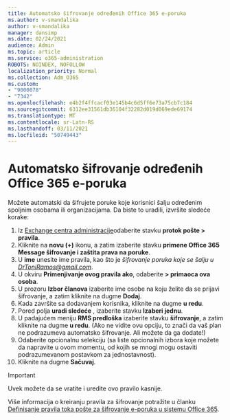 ```yaml
---
title: Automatsko šifrovanje određenih Office 365 e-poruka
ms.author: v-smandalika
author: v-smandalika
manager: dansimp
ms.date: 02/24/2021
audience: Admin
ms.topic: article
ms.service: o365-administration
ROBOTS: NOINDEX, NOFOLLOW
localization_priority: Normal
ms.collection: Adm_O365
ms.custom:
- "9000078"
- "7342"
ms.openlocfilehash: e4b2f4ffcacf03e145b4c6d5ff6e73a75cb7c184
ms.sourcegitcommit: 6312ee31561db36104f32282d019d069ede69174
ms.translationtype: MT
ms.contentlocale: sr-Latn-RS
ms.lasthandoff: 03/11/2021
ms.locfileid: "50749443"
---
```

# <a name="automatically-encrypt-certain-office-365-email-messages"></a>Automatsko šifrovanje određenih Office 365 e-poruka

Možete automatski da šifrujete poruke koje korisnici šalju određenim spoljnim osobama ili organizacijama. Da biste to uradili, izvršite sledeće korake:

1. Iz [Exchange centra administracije](https://outlook.office365.com/ecp/)odaberite stavku **protok pošte > pravila**. 
2. Kliknite na **novu (+)** ikonu, a zatim izaberite stavku **primene Office 365 Message šifrovanje i zaštita prava na poruke**.
3. U **ime** unesite ime pravila, kao što je *šifrovanje poruka koje se šalju u DrToniRamos@gmail.com*.
4. U okviru **Primenjivanje ovog pravila ako**, odaberite **> primaoca ova osoba**. 
5. U prozoru **Izbor članova** izaberite ime osobe na koju želite da se prijavi šifrovanje, a zatim kliknite na dugme **Dodaj**. 
6. Kada završite sa dodavanjem korisnika, kliknite na dugme **u redu**.
7. Pored polja **uradi sledeće** , izaberite stavku **Izaberi jednu**. 
8. U padajućem meniju **RMS predloška** izaberite stavku **šifrovanje**, a zatim kliknite na dugme **u redu**. (Ako ne vidite ovu opciju, to znači da vaš plan ne podrazumeva automatsko šifrovanje. Ali možete da ga dodate!)
9. Odaberite opcionalnu selekciju (sa liste opcionalnih izbora koje možete da napravite u ovom momentu, od kojih se mnogi mogu ostaviti podrazumevanom postavkom za jednostavnost).
10. Kliknite na dugme **Sačuvaj**.

> [!IMPORTANT]
> Uvek možete da se vratite i uredite ovo pravilo kasnije.

Više informacija o kreiranju pravila za šifrovanje potražite u članku [Definisanje pravila toka pošte za šifrovanje e-poruka u sistemu Office 365](https://docs.microsoft.com/microsoft-365/compliance/define-mail-flow-rules-to-encrypt-email).


